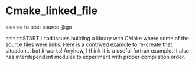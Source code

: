 # Cmake_linked_file

===== to test:
source @go

=====START
I had issues building a library with CMake where some of the source files were links.  Here is a contrived examole to re-create that situation... but it works!  Anyhow, I think it is a useful fortran example.  It also has interdependent modules to experiment with proper compilation order.

